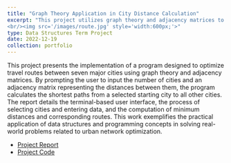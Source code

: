 ```yaml
---
title: "Graph Theory Application in City Distance Calculation"
excerpt: "This project utilizes graph theory and adjacency matrices to determine and optimize the shortest travel routes between seven major cities, demonstrating practical applications of data structures and programming concepts.
<br/><img src='/images/route.jpg' style='width:600px;'>"
type: Data Structures Term Project
date: 2022-12-19
collection: portfolio
---
```


This project presents the implementation of a program designed to optimize travel routes between seven major cities using graph theory and adjacency matrices. By prompting the user to input the number of cities and an adjacency matrix representing the distances between them, the program calculates the shortest paths from a selected starting city to all other cities. The report details the terminal-based user interface, the process of selecting cities and entering data, and the computation of minimum distances and corresponding routes. This work exemplifies the practical application of data structures and programming concepts in solving real-world problems related to urban network optimization.

* [Project Report](https://mega.nz/folder/SDhwDQTL#Zd6TPt2wC1HvOZfBgzwLSg/file/jb42lCgL)
* [Project Code](https://mega.nz/folder/SDhwDQTL#Zd6TPt2wC1HvOZfBgzwLSg/file/vSx2QApZ)
